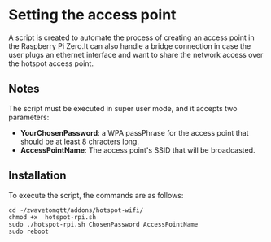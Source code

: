 # Setting the access point

A script is created to automate the process of creating an access point in the Raspberry Pi Zero.It can also handle a bridge connection in case the user plugs an ethernet interface and want to share the network access over the hotspot access point.

## Notes

The script must be executed in super user mode, and it accepts two parameters:
+ __YourChosenPassword__: a WPA passPhrase for the access point that should be at least 8 chracters long. </b> 
+ __AccessPointName__: The access point's SSID that will be broadcasted.

## Installation

To execute the script, the commands are as follows: 

```
cd ~/zwavetomqtt/addons/hotspot-wifi/
chmod +x  hotspot-rpi.sh 
sudo ./hotspot-rpi.sh ChosenPassword AccessPointName
sudo reboot
```
